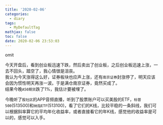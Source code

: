 ```yaml
---
title: '2020-02-06'
categories:
  - diary
tags:
  - MyDefaultTag
mathjax: false
toc: false
date: 2020-02-06 23:53:03
---
```

omit
<!--more-->

今天开盘后，看到创业板迅速下跌，然后卖出了创业板，之后创业板迅速上涨，一去不回头，踏空了，我心情很是沮丧。  
我认为今天涨得这么好，证券板块也应声上涨，还有`南京证券`封涨停了，明天应该会因为惯性明天再涨一波。于是满仓南京证券，竟然买成了。  
结果今晚`A50期货`跌了1%，我估计要被埋了。  

今晚听了`股社区`的APP音频直播，听到了股票账户可以买美股的ETF，`标普500`(513500)和`纳指ETF`(513100)，看了它们的K线，比较平稳的一条斜线，我们可以根据斜率算它的平均年化收益率，或者直接看它的年K线，感觉他的收益率是可以的，感觉可以入手。  
